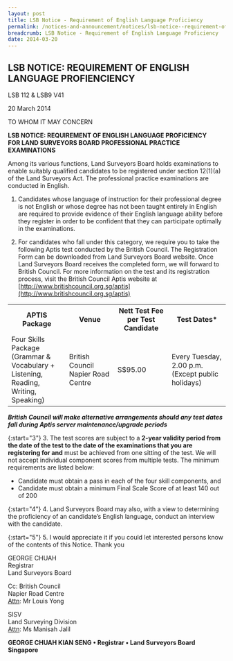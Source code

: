 ```yaml
---
layout: post
title: LSB Notice - Requirement of English Language Proficiency
permalink: /notices-and-announcement/notices/lsb-notice--requirement-of-english-language-profienciency/
breadcrumb: LSB Notice - Requirement of English Language Proficiency
date: 2014-03-20
---
```


LSB NOTICE: REQUIREMENT OF ENGLISH LANGUAGE PROFIENCIENCY
---
LSB 112 & LSB9 V41

20 March 2014

TO WHOM IT MAY CONCERN

**LSB NOTICE: REQUIREMENT OF ENGLISH LANGUAGE PROFICIENCY** <br>
**FOR LAND SURVEYORS BOARD PROFESSIONAL PRACTICE EXAMINATIONS**
 
Among its various functions, Land Surveyors Board holds examinations to enable suitably qualified candidates to be registered under section 12(1)(a) of the Land Surveyors Act. The professional practice examinations are conducted in English.

1. Candidates whose language of instruction for their professional degree is not English or whose degree has not been taught entirely in English are required to provide evidence of their English language ability before they register in order to be confident that they can participate optimally in the examinations.

2. For candidates who fall under this category, we require you to take the following Aptis test conducted by the British Council. The Registration Form can be downloaded from Land Surveyors Board website. Once Land Surveyors Board receives the completed form, we will forward to British Council. For more information on the test and its registration process, visit the British Council Aptis website at [http://www.britishcouncil.org.sg/aptis](http://www.britishcouncil.org.sg/aptis)

<table>
  <tr>
    <th>APTIS Package</th>
    <th>Venue</th>
    <th>Nett Test Fee<br>per Test Candidate</th>
    <th>Test Dates*</th>
  </tr>
  <tr>
    <td>Four Skills <br>Package (Grammar & <br>Vocabulary + <br>Listening, <br>Reading, Writing, <br>Speaking)</td>
    <td>British Council<br>Napier Road Centre</td>
    <td>S$95.00</td>
    <td>Every Tuesday,<br>2.00 p.m.<br>(Except public holidays)</td>
  </tr>
</table>

***British Council will make alternative arrangements should any test dates fall during Aptis server maintenance/upgrade periods***
<br>

{:start="3"}
3. The test scores are subject to a **2-year validity period from the date of the test to the date of the examinations that you are registering for and** must be achieved from one sitting of the test. We will not accept individual component scores from multiple tests. The minimum requirements are listed below:

<ul><li>Candidate must obtain a pass in each of the four skill components, and</li>
<li>Candidate must obtain a minimum Final Scale Score of at least 140 out of 200</li>
</ul>

{:start="4"}
4. Land Surveyors Board may also, with a view to determining the proficiency of an candidate’s English language, conduct an interview with the candidate.

{:start="5"}
5. I would appreciate it if you could let interested persons know of the contents of this Notice. Thank you

GEORGE CHUAH <br>
Registrar <br>
Land Surveyors Board <br>

Cc: British Council <br>
Napier Road Centre <br>
<u>Attn</u>: Mr Louis Yong <br>

SISV <br>
Land Surveying Division <br>
<u>Attn</u>: Ms Manisah Jalil <br>


**GEORGE CHUAH KIAN SENG • Registrar • Land Surveyors Board Singapore**
